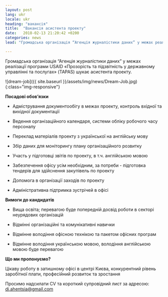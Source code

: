 ```yaml
---
layout: post
lang: ukr
locale: ukr
heading: "вакансія"
title:  "Вакансія асистента проекту"
date:   2018-02-13 21:20:42 +0200
categories: news
lead: "Громадська організація “Агенція журналістики даних” у межах реалізації програми USAID «Прозорість та підзвітність у державному управлінні та послугах» (TAPAS) шукає асистента проекту."

---
```



Громадська організація “Агенція журналістики даних” у межах реалізації програми USAID «Прозорість та підзвітність у державному управлінні та послугах» (TAPAS) шукає асистента проекту.

![dream-job]({{ site.baseurl }}/assets/img/news/Dream-Job.jpg){:class="img-responsive"}


**Посадові обов’язки**

- Адмістрування документообігу в межах проекту, контроль вхідної та вихідної документації

- Ведення організаційного календаря, системи обліку робочого часу персоналу

- Переклад матеріалів проекту з української на англійську мову

- Збір даних для моніторингу плану організаційного розвитку

- Участь у підготовці звітів по проекту, в т.ч. англійською мовою

- Забезпечення офісу усім необхідним, за потреби - підготовка тендерів для здійснення закупівель по проекту

- Допомога в організації заходів по проекту

- Адміністративна підтримка зустрічей в офісі

**Вимоги до кандидатів**

- Вища освіта; перевагою буде попередній досвід роботи в секторі неурядових організацій

- Відмінні організаційні та комунікативні навички

- Відмінне володіння офісною технікою та пакетом офісних програм

- Відмінне володіння українською мовою, володіння англійською мовою буде перевагою

**Що ми пропонуємо?**

Цікаву роботу в затишному офісі в центрі Києва, конкурентний рівень заробітної плати, професійний розвиток та зростання

Просимо надсилати CV та короткий супровідний лист за адресою: dj.ahentsia@gmail.com



